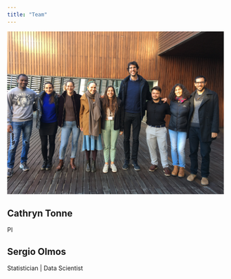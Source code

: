 ```yaml
---
title: "Team"
---
```


![](group-photo.JPG)

## Cathryn Tonne

PI

## Sergio Olmos

Statistician | Data Scientist
